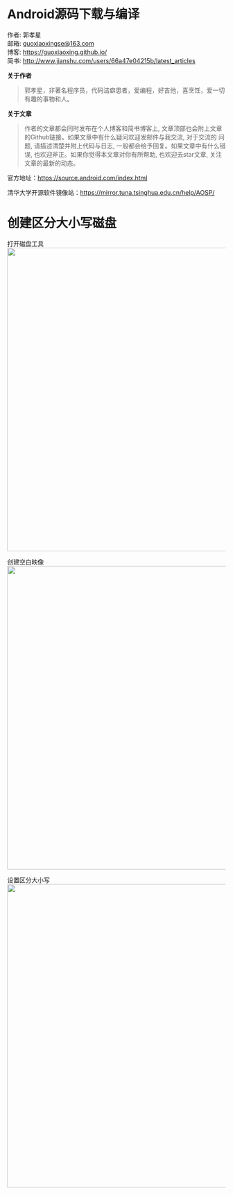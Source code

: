# Android源码下载与编译

作者: 郭孝星<br/>
邮箱: guoxiaoxingse@163.com<br/>
博客: https://guoxiaoxing.github.io/<br/>
简书: http://www.jianshu.com/users/66a47e04215b/latest_articles<br/>

**关于作者**

>郭孝星，非著名程序员，代码洁癖患者，爱编程，好吉他，喜烹饪，爱一切有趣的事物和人。

**关于文章**

>作者的文章都会同时发布在个人博客和简书博客上, 文章顶部也会附上文章的Github链接。如果文章中有什么疑问欢迎发邮件与我交流, 对于交流的
问题, 请描述清楚并附上代码与日志, 一般都会给予回复。如果文章中有什么错误, 也欢迎斧正。如果你觉得本文章对你有所帮助, 也欢迎去star文章,
关注文章的最新的动态。

官方地址：https://source.android.com/index.html

清华大学开源软件镜像站：https://mirror.tuna.tsinghua.edu.cn/help/AOSP/


# 创建区分大小写磁盘

打开磁盘工具
<img src="https://github.com/guoxiaoxing/android-open-source-project-analysis/raw/master/art/base/1/disk_tool_1.png" width="700" height=""/>

创建空白映像
<img src="https://github.com/guoxiaoxing/android-open-source-project-analysis/raw/master/art/base/1/disk_tool_2.png" width="700" height=""/>

设置区分大小写
<img src="https://github.com/guoxiaoxing/android-open-source-project-analysis/raw/master/art/base/1/disk_tool_3.png" width="700" height=""/>
